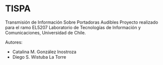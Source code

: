 # TISPA
Transmisión de Información Sobre Portadoras Audibles
Proyecto realizado para el ramo EL5207 Laboratorio de Tecnologías de Información y Comunicaciones, Universidad de Chile.

Autores:
* Catalina M. González Inostroza
* Diego S. Wistuba La Torre
